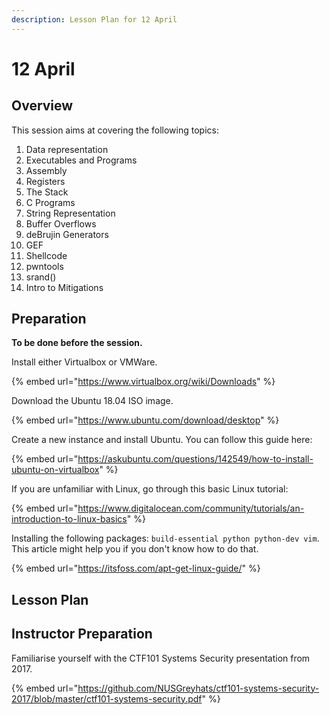 ```yaml
---
description: Lesson Plan for 12 April
---
```


# 12 April

## Overview

This session aims at covering the following topics:

1. Data representation
2. Executables and Programs
3. Assembly
4. Registers
5. The Stack
6. C Programs
7. String Representation
8. Buffer Overflows
9. deBrujin Generators
10. GEF
11. Shellcode
12. pwntools
13. srand\(\)
14. Intro to Mitigations

## Preparation

**To be done before the session.**

Install either Virtualbox or VMWare.

{% embed url="https://www.virtualbox.org/wiki/Downloads" %}

Download the Ubuntu 18.04 ISO image.

{% embed url="https://www.ubuntu.com/download/desktop" %}

Create a new instance and install Ubuntu. You can follow this guide here:

{% embed url="https://askubuntu.com/questions/142549/how-to-install-ubuntu-on-virtualbox" %}

If you are unfamiliar with Linux, go through this basic Linux tutorial:

{% embed url="https://www.digitalocean.com/community/tutorials/an-introduction-to-linux-basics" %}

Installing the following packages: `build-essential python python-dev vim`. This article might help you if you don't know how to do that.

{% embed url="https://itsfoss.com/apt-get-linux-guide/" %}

## Lesson Plan

## Instructor Preparation

Familiarise yourself with the CTF101 Systems Security presentation from 2017.

{% embed url="https://github.com/NUSGreyhats/ctf101-systems-security-2017/blob/master/ctf101-systems-security.pdf" %}



